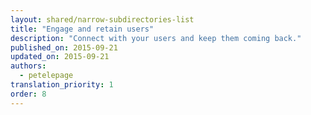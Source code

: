 ```yaml
---
layout: shared/narrow-subdirectories-list
title: "Engage and retain users"
description: "Connect with your users and keep them coming back."
published_on: 2015-09-21
updated_on: 2015-09-21
authors:
  - petelepage
translation_priority: 1
order: 8
---
```




